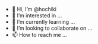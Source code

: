 - 👋 Hi, I’m @hochiki
- 👀 I’m interested in ...
- 🌱 I’m currently learning ...
- 💞️ I’m looking to collaborate on ...
- 📫 How to reach me ...

<!---
hochiki/hochiki is a ✨ special ✨ repository because its `README.md` (this file) appears on your GitHub profile.
You can click the Preview link to take a look at your changes.
--->
